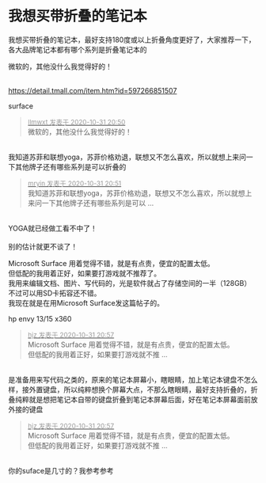 # 我想买带折叠的笔记本


我想买带折叠的笔记本，最好支持180度或以上折叠角度更好了，大家推荐一下，各大品牌笔记本都有哪个系列是折叠笔记本的

微软的，其他没什么我觉得好的！<br />
<br />
<img src="static/image/smiley/default/lol.gif" smilieid="12" border="0" alt="" /><img src="static/image/smiley/default/lol.gif" smilieid="12" border="0" alt="" /><img src="static/image/smiley/default/lol.gif" smilieid="12" border="0" alt="" />

https://detail.tmall.com/item.htm?id=597266851507<img id="aimg_G5MM4" onclick="zoom(this, this.src, 0, 0, 0)" class="zoom" src="https://cdn.jsdelivr.net/gh/hishis/forum-master/public/images/patch.gif" onmouseover="img_onmouseoverfunc(this)" onload="thumbImg(this)" border="0" alt="" />

surface

<div class="quote"><blockquote><font size="2"><a href="https://www.hostloc.com/forum.php?mod=redirect&amp;goto=findpost&amp;pid=9382003&amp;ptid=760712" target="_blank"><font color="#999999">llmwxt 发表于 2020-10-31 20:50</font></a></font><br />
微软的，其他没什么我觉得好的！</blockquote></div><br />
我知道苏菲和联想yoga，苏菲价格劝退，联想又不怎么喜欢，所以就想上来问一下其他牌子还有哪些系列是可以折叠的

<div class="quote"><blockquote><font size="2"><a href="https://www.hostloc.com/forum.php?mod=redirect&amp;goto=findpost&amp;pid=9382013&amp;ptid=760712" target="_blank"><font color="#999999">mryin 发表于 2020-10-31 20:51</font></a></font><br />
我知道苏菲和联想yoga，苏菲价格劝退，联想又不怎么喜欢，所以就想上来问一下其他牌子还有哪些系列是可以 ...</blockquote></div><br />
YOGA就已经做工看不中了！<br />
<br />
别的估计就更不谈了！

Microsoft Surface 用着觉得不错，就是有点贵，便宜的配置太低。<br />
但低配的我用着正好，如果要打游戏就不推荐了。<br />
我用来编辑文档、图片、写代码的，光是软件就占了存储空间的一半（128GB）<br />
不过可以用SD卡拓容还不错。<br />
我现在就是在用Microsoft Surface发这篇帖子的。

hp envy 13/15 x360

<div class="quote"><blockquote><font size="2"><a href="https://www.hostloc.com/forum.php?mod=redirect&amp;goto=findpost&amp;pid=9382030&amp;ptid=760712" target="_blank"><font color="#999999">hjz 发表于 2020-10-31 20:57</font></a></font><br />
Microsoft Surface 用着觉得不错，就是有点贵，便宜的配置太低。<br />
但低配的我用着正好，如果要打游戏就不推 ...</blockquote></div><br />
是准备用来写代码之类的，原来的笔记本屏幕小，瞎眼睛，加上笔记本键盘不怎么样，接外置键盘，所以纯粹想换个屏幕大点，不那么瞎眼睛，最好支持折叠的，折叠纯粹就是想把笔记本自带的键盘折叠到笔记本屏幕后面，好在笔记本屏幕面前放外接的键盘

<div class="quote"><blockquote><font size="2"><a href="https://www.hostloc.com/forum.php?mod=redirect&amp;goto=findpost&amp;pid=9382030&amp;ptid=760712" target="_blank"><font color="#999999">hjz 发表于 2020-10-31 20:57</font></a></font><br />
Microsoft Surface 用着觉得不错，就是有点贵，便宜的配置太低。<br />
但低配的我用着正好，如果要打游戏就不推 ...</blockquote></div><br />
你的suface是几寸的？我参考参考
